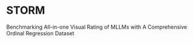 # STORM
Benchmarking All-in-one Visual Rating of MLLMs with A Comprehensive Ordinal Regression Dataset
